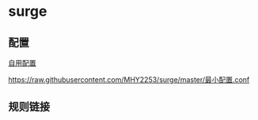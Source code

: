 # surge

## 配置

[自用配置](https://raw.githubusercontent.com/MHY2253/surge/master/surge.conf)

 https://raw.githubusercontent.com/MHY2253/surge/master/最小配置.conf

## 规则链接

